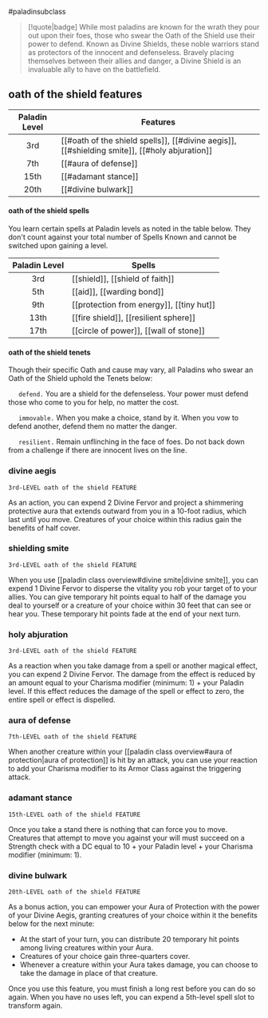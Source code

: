 #paladinsubclass

> [!quote|badge] 
> While most paladins are known for the wrath they pour out upon their foes, those who swear the Oath of the Shield use their power to defend. Known as Divine Shields, these noble warriors stand as protectors of the innocent and defenseless. Bravely placing themselves between their allies and danger, a Divine Shield is an invaluable ally to have on the battlefield.
## oath of the shield features
| **Paladin Level** | **Features**                                                                                  |
| :---------------: | --------------------------------------------------------------------------------------------- |
|        3rd        | [[#oath of the shield spells]], [[#divine aegis]], [[#shielding smite]], [[#holy abjuration]] |
|        7th        | [[#aura of defense]]                                                                          |
|       15th        | [[#adamant stance]]                                                                           |
|       20th        | [[#divine bulwark]]                                                                           |
#### oath of the shield spells
You learn certain spells at Paladin levels as noted in the table below. They don't count against your total number of Spells Known and cannot be switched upon gaining a level.

| **Paladin Level** | **Spells**                               |
| :---------------: | ---------------------------------------- |
|        3rd        | [[shield]], [[shield of faith]]          |
|        5th        | [[aid]], [[warding bond]]                |
|        9th        | [[protection from energy]], [[tiny hut]] |
|       13th        | [[fire shield]], [[resilient sphere]]    |
|       17th        | [[circle of power]], [[wall of stone]]   |
#### oath of the shield tenets
Though their specific Oath and cause may vary, all Paladins who swear an Oath of the Shield uphold the Tenets below:

$\quad$ `defend.` You are a shield for the defenseless. Your power must defend those who come to you for help, no matter the cost.

$\quad$ `immovable.` When you make a choice, stand by it. When you vow to defend another, defend them no matter the danger.

$\quad$ `resilient.` Remain unflinching in the face of foes. Do not back down from a challenge if there are innocent lives on the line.

### divine aegis
`3rd-LEVEL oath of the shield FEATURE`

As an action, you can expend 2 Divine Fervor and project a shimmering protective aura that extends outward from you in a 10-foot radius, which last until you move. Creatures of your choice within this radius gain the benefits of half cover.
### shielding smite
`3rd-LEVEL oath of the shield FEATURE`

When you use [[paladin class overview#divine smite|divine smite]], you can expend 1 Divine Fervor to disperse the vitality you rob your target of to your allies. You can give temporary hit points equal to half of the damage you deal to yourself or a creature of your choice within 30 feet that can see or hear you. These temporary hit points fade at the end of your next turn.
### holy abjuration
`3rd-LEVEL oath of the shield FEATURE`

As a reaction when you take damage from a spell or another magical effect, you can expend 2 Divine Fervor. The damage from the effect is reduced by an amount equal to your Charisma modifier (minimum: 1) + your Paladin level. If this effect reduces the damage of the spell or effect to zero, the entire spell or effect is dispelled.
### aura of defense
`7th-LEVEL oath of the shield FEATURE`

When another creature within your [[paladin class overview#aura of protection|aura of protection]] is hit by an attack, you can use your reaction to add your Charisma modifier to its Armor Class against the triggering attack.
### adamant stance
`15th-LEVEL oath of the shield FEATURE`

Once you take a stand there is nothing that can force you to move. Creatures that attempt to move you against your will must succeed on a Strength check with a DC equal to 10 + your Paladin level + your Charisma modifier (minimum: 1).
### divine bulwark
`20th-LEVEL oath of the shield FEATURE`

As a bonus action, you can empower your Aura of Protection with the power of your Divine Aegis, granting creatures of your choice within it the benefits below for the next minute:
- At the start of your turn, you can distribute 20 temporary hit points among living creatures within your Aura.
- Creatures of your choice gain three-quarters cover.
- Whenever a creature within your Aura takes damage, you can choose to take the damage in place of that creature.

Once you use this feature, you must finish a long rest before you can do so again. When you have no uses left, you can expend a 5th-level spell slot to transform again.